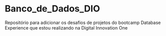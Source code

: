 # Banco_de_Dados_DIO
Repositório para adicionar os desafios de projetos do bootcamp Database Experience que estou realizando na Digital Innovation One
